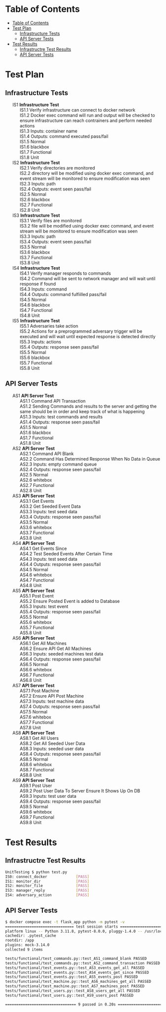 # Table of Contents
- [Table of Contents](#table-of-contents)
- [Test Plan](#test-plan)
  - [Infrastructure Tests](#infrastructure-tests)
  - [API Server Tests](#api-server-tests)
- [Test Results](#test-results)
  - [Infrastructre Test Results](#infrastructre-test-results)
  - [API Server Tests](#api-server-tests-1)


# Test Plan

## Infrastructure Tests
<style>
    ol {
    list-style-type: none; /* Remove default numbering */
    }
    ol li {
    begin: inherit;
    counter-increment: my-counter;
    }
    ol li:before {
    content: attr(begin) counter(my-counter) " ";
    }
    ol ol {
    begin: inherit;
    counter-reset: sub-counter;
    }
    ol ol li {
    begin: inherit;
    counter-increment: sub-counter;
    }
    ol ol li:before {
    content: attr(begin) counter(my-counter) "." counter(sub-counter) " ";
    }
</style>
<ol begin="IS">
    <li begin="IS"><strong>Infrastructure Test</strong></br>
    <ol>
    <li begin="IS">Verify infrastructure can connect to docker network</li>
    <li begin="IS">Docker exec command will run and output will be checked to ensure infrastructure can reach contrainers and perform needed actions</li>
    <li begin="IS">Inputs: container name</li>
    <li begin="IS">Outputs: command executed pass/fail</li>
    <li begin="IS">Normal</li>
    <li begin="IS">blackbox</li>
    <li begin="IS">Functional</li>
    <li begin="IS">Unit</li></ol>
    </li>
    <li begin="IS">
        <strong>Infrastructure Test</strong>
            <ol>
            <li begin="IS">Verify directories are monitored</li>
            <li begin="IS">directory will be modified using docker exec command, and event stream will be monitored to ensure modification was seen</li>
            <li begin="IS">Inputs: path</li>
            <li begin="IS">Outputs: event seen pass/fail</li>
            <li begin="IS">Normal</li>
            <li begin="IS">blackbox</li>
            <li begin="IS">Functional</li>
            <li begin="IS">Unit</li>
            </ol>
    </li>
    <li begin="IS">
        <strong>Infrastructure Test</strong>
            <ol>
            <li begin="IS">Verify files are monitored</li>
            <li begin="IS">file will be modified using docker exec command, and event stream will be monitored to ensure modification was seen</li>
            <li begin="IS">Inputs: path</li>
            <li begin="IS">Outputs: event seen pass/fail</li>
            <li begin="IS">Normal</li>
            <li begin="IS">blackbox</li>
            <li begin="IS">Functional</li>
            <li begin="IS">Unit</li>
            </ol>
    </li>
    <li begin="IS">
        <strong>Infrastructure Test</strong>
            <ol>
            <li begin="IS">Verify manager responds to commands</li>
            <li begin="IS">Command will be sent to network manager and will wait until response if found</li>
            <li begin="IS">Inputs: command</li>
            <li begin="IS">Outputs: command fulfiilled pass/fail</li>
            <li begin="IS">Normal</li>
            <li begin="IS">blackbox</li>
            <li begin="IS">Functional</li>
            <li begin="IS">Unit</li>
            </ol>
    </li>
    <li begin="IS">
        <strong>Infrastructure Test</strong>
            <ol>
            <li begin="IS">Adversaries take action</li>
            <li begin="IS">Actions for a preprogrammed adversary trigger will be executed and will wait until expected response is detected directly</li>
            <li begin="IS">Inputs: actions</li>
            <li begin="IS">Outputs: response seen pass/fail</li>
            <li begin="IS">Normal</li>
            <li begin="IS">blackbox</li>
            <li begin="IS">Functional</li>
            <li begin="IS">Unit</li>
            </ol>
    </li>
</ol>

## API Server Tests
<ol>
	<li begin="AS">
	<strong>API Server Test</strong>
		<ol>
			<li begin="AS">Command API Transaction</li>
			<li begin="AS">Sending Commands and results to the server and getting the same should be in order and keep track of what is happening</li>
			<li begin="AS">Inputs: test commands and results</li>
			<li begin="AS">Outputs: response seen pass/fail</li>
			<li begin="AS">Normal</li>
			<li begin="AS">blackbox</li>
			<li begin="AS">Functional</li>
			<li begin="AS">Unit</li>
		</ol>
	</li>
	<li begin='AS'>
	<strong>API Server Test</strong>
		<ol>
			<li begin='AS'>Command API Blank</li>
			<li begin='AS'>Command Has Determined Response When No Data in Queue</li>
			<li begin='AS'>Inputs: empty command queue</li>
			<li begin='AS'>Outputs: response seen pass/fail</li>
			<li begin='AS'>Normal</li>
			<li begin='AS'>whitebox</li>
			<li begin='AS'>Functional</li>
			<li begin='AS'>Unit</li>
		</ol>
	</li>
	<li begin="AS">
	<strong>API Server Test</strong>
		<ol>
			<li begin='AS'>Get Events</li>
			<li begin='AS'>Get Seeded Event Data</li>
			<li begin='AS'>Inputs: test seed data</li>
			<li begin='AS'>Outputs: response seen pass/fail</li>
			<li begin='AS'>Normal</li>
			<li begin='AS'>whitebox</li>
			<li begin='AS'>Functional</li>
			<li begin='AS'>Unit</li>
		</ol>
	</li>
	<li begin="AS">
	<strong>API Server Test</strong>
		<ol>
			<li begin='AS'>Get Events Since</li>
			<li begin='AS'>Test Seeded Events After Certain Time</li>
			<li begin='AS'>Inputs: test seed data</li>
			<li begin='AS'>Outputs: response seen pass/fail</li>
			<li begin='AS'>Normal</li>
			<li begin='AS'>whitebox</li>
			<li begin='AS'>Functional</li>
			<li begin='AS'>Unit</li>
		</ol>
	</li>
	<li begin="AS">
	<strong>API Server Test</strong>
		<ol>
			<li begin='AS'>Post Event</li>
			<li begin='AS'>Ensure Posted Event is added to Database</li>
			<li begin='AS'>Inputs: test event</li>
			<li begin='AS'>Outputs: response seen pass/fail</li>
			<li begin='AS'>Normal</li>
			<li begin='AS'>whitebox</li>
			<li begin='AS'>Functional</li>
			<li begin='AS'>Unit</li>
		</ol>
	</li>
	<li begin='AS'>
	<strong>API Server Test</strong>
		<ol>
			<li begin='AS'>Get All Machines</li>
			<li begin='AS'>Ensure API Get All Machines</li>
			<li begin='AS'>Inputs: seeded machines test data</li>
			<li begin='AS'>Outputs: response seen pass/fail</li>
			<li begin='AS'>Normal</li>
			<li begin='AS'>whitebox</li>
			<li begin='AS'>Functional</li>
			<li begin='AS'>Unit</li>
		</ol>
	</li>
	<li begin='AS'>
	<strong>API Server Test</strong>
		<ol>
			<li begin='AS'>Post Machine</li>
			<li begin='AS'>Ensure API Post Machine</li>
			<li begin='AS'>Inputs: test machine data</li>
			<li begin='AS'>Outputs: response seen pass/fail</li>
			<li begin='AS'>Normal</li>
			<li begin='AS'>whitebox</li>
			<li begin='AS'>Functional</li>
			<li begin='AS'>Unit</li>
		</ol>
	</li>
	<li begin='AS'>
	<strong>API Server Test</strong>
		<ol>
			<li begin='AS'>Get All Users</li>
			<li begin='AS'>Get All Seeded User Data</li>
			<li begin='AS'>Inputs: seeded user data</li>
			<li begin='AS'>Outputs: response seen pass/fail</li>
			<li begin='AS'>Normal</li>
			<li begin='AS'>whitebox</li>
			<li begin='AS'>Functional</li>
			<li begin='AS'>Unit</li>
		</ol>
	</li>
	<li begin='AS'>
	<strong>API Server Test</strong>
		<ol>
			<li begin='AS'>Post User</li>
			<li begin='AS'>Post User Data To Server Ensure It Shows Up On DB</li>
			<li begin='AS'>Inputs: test user data</li>
			<li begin='AS'>Outputs: response seen pass/fail</li>
			<li begin='AS'>Normal</li>
			<li begin='AS'>whitebox</li>
			<li begin='AS'>Functional</li>
			<li begin='AS'>Unit</li>
		</ol>
	</li>
</ol>
</div>

# Test Results
## Infrastructre Test Results
```sh
UnitTesting $ python test.py
IS0: connect_docker             [PASS]
IS1: monitor_dir                [PASS]
IS2: monitor_file               [PASS]
IS3: manager_reply              [PASS]
IS4: adversary_action           [PASS]
```
## API Server Tests
```sh
$ docker compose exec -t flask_app python -m pytest -v
=============================== test session starts ================================
platform linux -- Python 3.11.8, pytest-8.0.0, pluggy-1.4.0 -- /usr/local/bin/python
cachedir: .pytest_cache
rootdir: /app
plugins: mock-3.14.0
collected 9 items                                                                  

tests/functional/test_commands.py::test_AS1_command_blank PASSED             [ 11%]
tests/functional/test_commands.py::test_AS2_command_transaction PASSED       [ 22%]
tests/functional/test_events.py::test_AS3_events_get_all PASSED              [ 33%]
tests/functional/test_events.py::test_AS4_events_get_since PASSED            [ 44%]
tests/functional/test_events.py::test_AS5_events_post PASSED                 [ 55%]
tests/functional/test_machine.py::test_AS6_machines_get_all PASSED           [ 66%]
tests/functional/test_machine.py::test_AS7_machines_post PASSED              [ 77%]
tests/functional/test_users.py::test_AS8_users_get_all PASSED                [ 88%]
tests/functional/test_users.py::test_AS9_users_post PASSED                   [100%]

================================ 9 passed in 0.20s =================================

```
